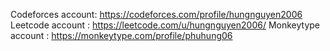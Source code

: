 Codeforces account: https://codeforces.com/profile/hungnguyen2006
Leetcode account  : https://leetcode.com/u/hungnguyen2006/
Monkeytype account : https://monkeytype.com/profile/phuhung06
